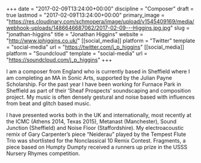 +++
date = "2017-02-09T13:24:00+00:00"
discipline = "Composer"
draft = true
lastmod = "2017-02-09T13:24:00+00:00"
primary_image = "https://res.cloudinary.com/schmopera/image/upload/v1545409169/media/webhook-uploads/1486646687062/2017-02-09---Higgins.jpg.jpg"
slug = "jonathan-higgins"
title = "Jonathan Higgins"
website = "http://www.jphiggins.co.uk/"
[[social_media]]
platform = "Twitter"
template = "social-media"
url = "https://twitter.com/j_p_higgins"
[[social_media]]
platform = "Soundcloud"
template = "social-media"
url = "https://soundcloud.com/j_p_higgins"
+++

I am a composer from England who is currently based in Sheffield where I am completing an MA in Sonic Arts, supported by the Julian Payne Scholarship. For the past year I have been working for Furnace Park in Sheffield as part of their ‘Sheaf Prospects’ soundscaping and composition project. My music is often densely gestural and noise based with influences from beat and glitch based music.

I have presented works both in the UK and internationally, most recently at the ICMC (Athens 2014, Texas 2015), Metanast (Manchester), Sound Junction (Sheffield) and Noise Floor (Staffordshire). My electroacoustic remix of Gary Carpenter’s piece “Neiderau” played by the Tempest Flute Trio was shortlisted for the Nonclassical 10 Remix Contest. Fragments, a piece based on Humpty Dumpty received a runners up prize in the USSS Nursery Rhymes competition.
